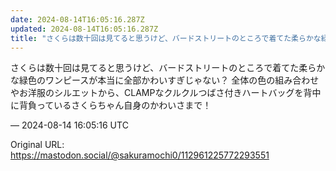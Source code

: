 ```yaml
---
date: 2024-08-14T16:05:16.287Z
updated: 2024-08-14T16:05:16.287Z
title: "さくらは数十回は見てると思うけど、バードストリートのところで着てた柔らかな緑色の[...]"
---
```


<p>さくらは数十回は見てると思うけど、バードストリートのところで着てた柔らかな緑色のワンピースが本当に全部かわいすぎじゃない？ 全体の色の組み合わせやお洋服のシルエットから、CLAMPなクルクルつばさ付きハートバッグを背中に背負っているさくらちゃん自身のかわいさまで！</p>

&mdash; 2024-08-14 16:05:16 UTC

Original URL: https://mastodon.social/@sakuramochi0/112961225772293551
